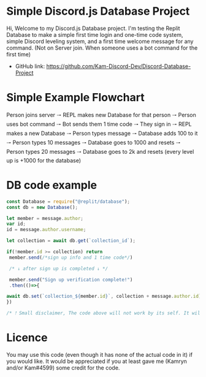 # Simple Discord.js Database Project

Hi, Welcome to my Discord.js Database project. I'm testing the Replit Database to make a simple first time login and one-time code system, simple Discord leveling system, and a first time welcome message for any command. (Not on Server join. When someone uses a bot command for the first time)

- GitHub link: https://github.com/Kam-Discord-Dev/Discord-Database-Project

# Simple Example Flowchart 

Person joins server 🠒 REPL makes new Database for that person 🠒 Person uses bot command 🠒 Bot sends them 1 time code 🠒 They sign in 🠒 REPL makes a new Database 🠒 Person types message 🠒 Database adds 100 to it 🠒 Person types 10 messages 🠒 Database goes to 1000 and resets 🠒 Person types 20 messages 🠒 Database goes to 2k and resets (every level up is +1000 for the database)

# DB code example

```node.js
const Database = require("@replit/database");
const db = new Database();

let member = message.author;
var id;
id = message.author.username;

let collection = await db.get(`collection_id`);

if(!member.id >= collection) return 
 member.send(/*sign up info and 1 time code*/)

 /* ↓ after sign up is completed ↓ */

 member.send("Sign up verification complete!")
 .then(()=>{

await db.set(`collection_${member.id}`, collection + message.author.id)
})

/* 🠑 Small disclaimer, The code above will not work by its self. It will need many updates to work with all the other commands. 🠑 */
```

# Licence

You may use this code (even though it has none of the actual code in it) if you would like. It would be appreciated if you at least gave me (Kamryn and/or Kam#4599) some credit for the code.
